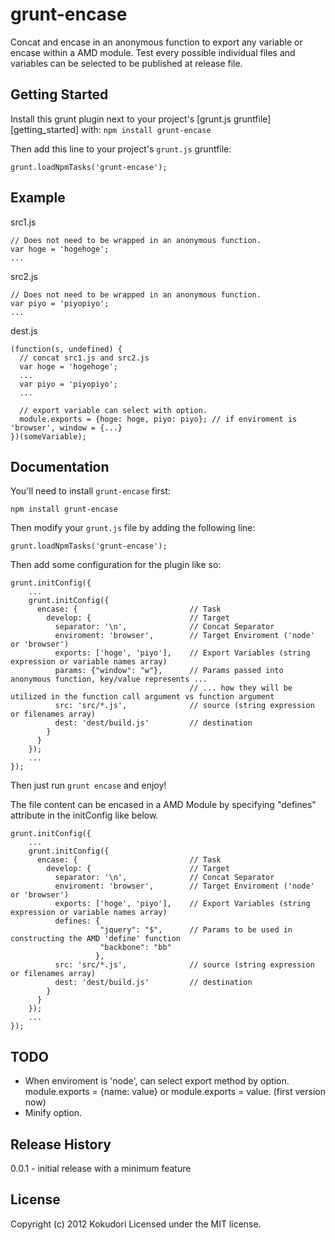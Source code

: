 # grunt-encase
Concat and encase in an anonymous function to export any variable or encase within a AMD module.
Test every possible individual files and variables can be selected to be published at release file.

## Getting Started
Install this grunt plugin next to your project's [grunt.js gruntfile][getting_started] with: `npm install grunt-encase`

Then add this line to your project's `grunt.js` gruntfile:

    grunt.loadNpmTasks('grunt-encase');

## Example

src1.js

    // Does not need to be wrapped in an anonymous function.
    var hoge = 'hogehoge';
    ...

src2.js

    // Does not need to be wrapped in an anonymous function.
    var piyo = 'piyopiyo';
    ...

dest.js

    (function(s, undefined) {
      // concat src1.js and src2.js
      var hoge = 'hogehoge';
      ...
      var piyo = 'piyopiyo';
      ...
      
      // export variable can select with option.
      module.exports = {hoge: hoge, piyo: piyo}; // if enviroment is 'browser', window = {...}
    })(someVariable);


## Documentation
You'll need to install `grunt-encase` first:

    npm install grunt-encase

Then modify your `grunt.js` file by adding the following line:

    grunt.loadNpmTasks('grunt-encase');

Then add some configuration for the plugin like so:

    grunt.initConfig({
        ...
        grunt.initConfig({
          encase: {                         // Task
            develop: {                      // Target
              separator: '\n',              // Concat Separator
              enviroment: 'browser',        // Target Enviroment ('node' or 'browser')
              exports: ['hoge', 'piyo'],    // Export Variables (string expression or variable names array)
              params: {"window": "w"},      // Params passed into anonymous function, key/value represents ... 
                                            // ... how they will be utilized in the function call argument vs function argument		   
              src: 'src/*.js',              // source (string expression or filenames array)
              dest: 'dest/build.js'         // destination
            }
          }
        });
        ...
    });

Then just run `grunt encase` and enjoy!


The file content can be encased in a AMD Module by specifying "defines" attribute
in the initConfig like below.

	grunt.initConfig({
	    ...
	    grunt.initConfig({
	      encase: {                         // Task
	        develop: {                      // Target
	          separator: '\n',              // Concat Separator
	          enviroment: 'browser',        // Target Enviroment ('node' or 'browser')
	          exports: ['hoge', 'piyo'],    // Export Variables (string expression or variable names array)
	          defines: {
						"jquery": "$",		// Params to be used in constructing the AMD 'define' function
						"backbone": "bb"
					   },       	   
	          src: 'src/*.js',              // source (string expression or filenames array)
	          dest: 'dest/build.js'         // destination
	        }
	      }
	    });
	    ...
	});

 

## TODO
+ When enviroment is 'node', can select export method by option.  
    module.exports = {name: value} or module.exports = value. (first version now)
+ Minify option.

## Release History
0.0.1 - initial release with a minimum feature

## License
Copyright (c) 2012 Kokudori
Licensed under the MIT license.
